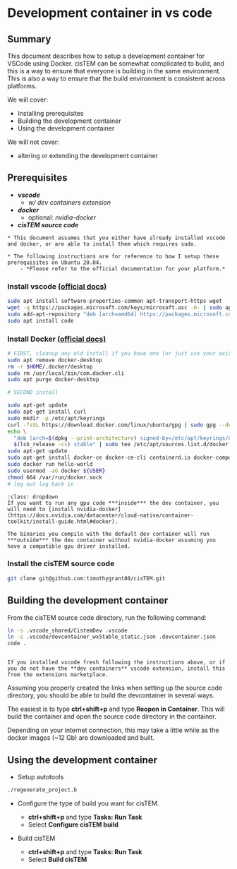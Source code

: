 # Development container in vs code

## **Summary**

This document describes how to setup a development container for VSCode using Docker. cisTEM can be somewhat complicated to build, and this is a way to ensure that everyone is building in the same environment. This is also a way to ensure that the build environment is consistent across platforms.

We will cover:
- Installing prerequisites
- Building the development container
- Using the development container

We will not cover:
- altering or extending the development container

## **Prerequisites**

- ***vscode***
    - *w/ dev containers extension*
- ***docker***
    - optional: *nvidia-docker*
- ***cisTEM source code***

```{note} 
* This document assumes that you either have already installed vscode and docker, or are able to install them which requires sudo.

* The following instructions are for reference to how I setup these prerequisites on Ubuntu 20.04. 
    - *Please refer to the official documentation for your platform.*
```



### Install vscode [(official docs)](https://code.visualstudio.com/docs/setup/linux)

```bash
sudo apt install software-properties-common apt-transport-https wget
wget -q https://packages.microsoft.com/keys/microsoft.asc -O- | sudo apt-key add -
sudo add-apt-repository "deb [arch=amd64] https://packages.microsoft.com/repos/vscode stable main"
sudo apt install code
```

### Install Docker [(official docs)](https://docs.docker.com/engine/install/ubuntu/)

```bash
# FIRST, cleanup any old install if you have one (or just use your existing install)
sudo apt remove docker-desktop
rm -r $HOME/.docker/desktop
sudo rm /usr/local/bin/com.docker.cli
sudo apt purge docker-desktop

# SECOND install

sudo apt-get update
sudo apt-get install curl
sudo mkdir -p /etc/apt/keyrings
curl -fsSL https://download.docker.com/linux/ubuntu/gpg | sudo gpg --dearmor -o /etc/apt/keyrings/docker.gpg
echo \
  "deb [arch=$(dpkg --print-architecture) signed-by=/etc/apt/keyrings/docker.gpg] https://download.docker.com/linux/ubuntu \
  $(lsb_release -cs) stable" | sudo tee /etc/apt/sources.list.d/docker.list > /dev/null
sudo apt-get update
sudo apt-get install docker-ce docker-ce-cli containerd.io docker-compose-plugin
sudo docker run hello-world
sudo usermod -aG docker ${USER}
chmod 664 /var/run/docker.sock
# log out log back in
```

```{admonition} gpu code in the dev container
:class: dropdown
If you want to run any gpu code ***inside*** the dev container, you will need to [install nvidia-docker](https://docs.nvidia.com/datacenter/cloud-native/container-toolkit/install-guide.html#docker).

The binaries you compile with the default dev container will run ***outside*** the dev container without nvidia-docker assuming you have a compatible gpu driver installed.
```


### Install the cisTEM source code

```bash
git clone git@github.com:timothygrant80/cisTEM.git
```

## **Building the development container**

From the cisTEM source code directory, run the following command:

```bash
ln -s .vscode_shared/CistemDev .vscode
ln -s .vscode/devcontainer_wxStable_static.json .devcontainer.json
code .
```

```{admonition} dev container extension

If you installed vscode fresh following the instructions above, or if you do not have the **dev containers** vscode extension, install this from the extensions marketplace.
```

Assuming you properly created the links when setting up the source code directory, you should be able to build the devcontainer in several ways.

The easiest is to type **ctrl+shift+p** and type **Reopen in Container**. This will build the container and open the source code directory in the container.

Depending on your internet connection, this may take a little while as the docker images (~12 Gb) are downloaded and built.


## **Using the development container**

- Setup autotools

```bash
./regenerate_project.b
```

- Configure the type of build you want for cisTEM.
    - **ctrl+shift+p** and type **Tasks: Run Task**
    - Select **Configure cisTEM build**

- Build cisTEM
    - **ctrl+shift+p** and type **Tasks: Run Task**
    - Select **Build cisTEM**

